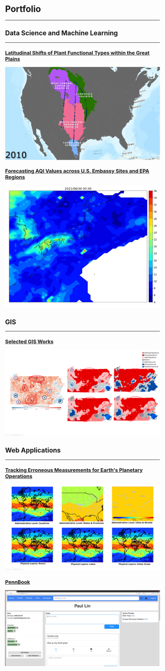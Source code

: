# Portfolio
---
## Data Science and Machine Learning
---
### [Latitudinal Shifts of Plant Functional Types within the Great Plains](/posts/Lat_Shift.md)
<p align = "center"><img src="images/Lat_Shift/yearly_trans.gif?raw=true"></p>

### [Forecasting AQI Values across U.S. Embassy Sites and EPA Regions](/posts/AQI.md)
<p align = "center"><img src="images/AQI/japan2.gif?raw=true"></p>

## GIS
---
### [Selected GIS Works](/posts/GIS_works.md)
<p align = "center"><img src="images/GIS/election_thumbnail.PNG?raw=true"></p>

## Web Applications
---
### [Tracking Erroneous Measurements for Earth's Planetary Operations](/posts/TEMPO.md)
<center><img src="images/TEMPO/layering.PNG"/></center>

### [PennBook](/posts/PennBook.md)
<p align = "center"><img src="images/PennBook/profile.PNG?raw=true"></p>



